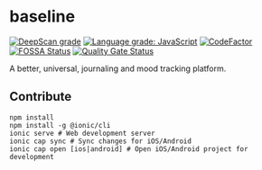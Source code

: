 # baseline
[![DeepScan grade](https://deepscan.io/api/teams/15815/projects/19050/branches/483959/badge/grade.svg)](https://deepscan.io/dashboard#view=project&tid=15815&pid=19050&bid=483959)
[![Language grade: JavaScript](https://img.shields.io/lgtm/grade/javascript/g/nkalupahana/moody.svg?logo=lgtm&logoWidth=18)](https://lgtm.com/projects/g/nkalupahana/moody/context:javascript)
[![CodeFactor](https://www.codefactor.io/repository/github/nkalupahana/moody/badge/main)](https://www.codefactor.io/repository/github/nkalupahana/moody/overview/main)
[![FOSSA Status](https://app.fossa.com/api/projects/git%2Bgithub.com%2Fnkalupahana%2Fmoody.svg?type=small)](https://app.fossa.com/projects/git%2Bgithub.com%2Fnkalupahana%2Fmoody?ref=badge_small)
[![Quality Gate Status](https://sonarcloud.io/api/project_badges/measure?project=nkalupahana_moody&metric=alert_status)](https://sonarcloud.io/summary/new_code?id=nkalupahana_moody)

A better, universal, journaling and mood tracking platform.

## Contribute

```
npm install
npm install -g @ionic/cli
ionic serve # Web development server
ionic cap sync # Sync changes for iOS/Android
ionic cap open [ios|android] # Open iOS/Android project for development
```
